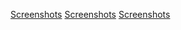 [Screenshots](/Screenshots/Web_Development_HTML1.png)
[Screenshots](/Screenshots/Web_Development_HTML2.png)
[Screenshots](/Screenshots/Web_Development_HTML3.png)
